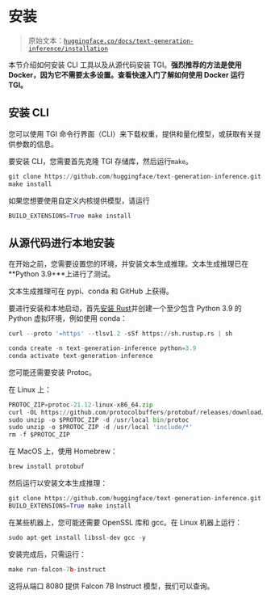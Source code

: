 # 安装

> 原始文本：[`huggingface.co/docs/text-generation-inference/installation`](https://huggingface.co/docs/text-generation-inference/installation)

本节介绍如何安装 CLI 工具以及从源代码安装 TGI。**强烈推荐的方法是使用 Docker，因为它不需要太多设置。查看快速入门了解如何使用 Docker 运行 TGI。**

## 安装 CLI

您可以使用 TGI 命令行界面（CLI）来下载权重，提供和量化模型，或获取有关提供参数的信息。

要安装 CLI，您需要首先克隆 TGI 存储库，然后运行`make`。

```py
git clone https://github.com/huggingface/text-generation-inference.git && cd text-generation-inference
make install
```

如果您想要使用自定义内核提供模型，请运行

```py
BUILD_EXTENSIONS=True make install
```

## 从源代码进行本地安装

在开始之前，您需要设置您的环境，并安装文本生成推理。文本生成推理已在**Python 3.9+**上进行了测试。

文本生成推理可在 pypi、conda 和 GitHub 上获得。

要进行安装和本地启动，首先[安装 Rust](https://rustup.rs/)并创建一个至少包含 Python 3.9 的 Python 虚拟环境，例如使用 conda：

```py
curl --proto '=https' --tlsv1.2 -sSf https://sh.rustup.rs | sh

conda create -n text-generation-inference python=3.9
conda activate text-generation-inference
```

您可能还需要安装 Protoc。

在 Linux 上：

```py
PROTOC_ZIP=protoc-21.12-linux-x86_64.zip
curl -OL https://github.com/protocolbuffers/protobuf/releases/download/v21.12/$PROTOC_ZIP
sudo unzip -o $PROTOC_ZIP -d /usr/local bin/protoc
sudo unzip -o $PROTOC_ZIP -d /usr/local 'include/*'
rm -f $PROTOC_ZIP
```

在 MacOS 上，使用 Homebrew：

```py
brew install protobuf
```

然后运行以安装文本生成推理：

```py
git clone https://github.com/huggingface/text-generation-inference.git && cd text-generation-inference
BUILD_EXTENSIONS=True make install
```

在某些机器上，您可能还需要 OpenSSL 库和 gcc。在 Linux 机器上运行：

```py
sudo apt-get install libssl-dev gcc -y
```

安装完成后，只需运行：

```py
make run-falcon-7b-instruct
```

这将从端口 8080 提供 Falcon 7B Instruct 模型，我们可以查询。
